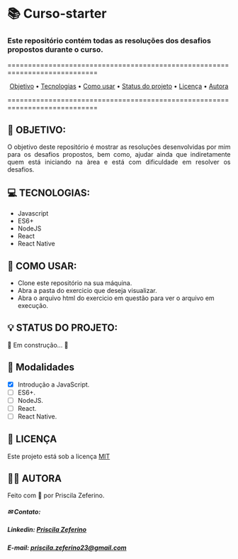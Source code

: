 # 📚 Curso-starter
### Este repositório contém todas as resoluções dos desafios propostos durante o curso. 

============================================================================
<p align="center">
 <a href="#-objetivo">Objetivo</a> •
 <a href="#-tecnologias">Tecnologias</a> • 
 <a href="#-como-usar">Como usar</a> • 
 <a href="#-status-do-projeto">Status do projeto</a> •
 <a href="#-licença">Licença</a> • 
 <a href="#-autora">Autora</a>
</p>
 ============================================================================


## 🚀 OBJETIVO: 

<p align="justify"> O objetivo deste repositório é mostrar as resoluções desenvolvidas por mim para os desafios propostos, bem como, ajudar ainda que indiretamente quem está iniciando na àrea e está com dificuldade em resolver os desafios. </p>

## 💻 TECNOLOGIAS:

- Javascript
- ES6+
- NodeJS
- React
- React Native

## 📢 COMO USAR:

- Clone este repositório na sua máquina.
- Abra a pasta do exercicio que deseja visualizar.
- Abra o arquivo html do exercicio em questão para ver o arquivo em execução.


## 💡 STATUS DO PROJETO:
 
🚧  Em construção...  🚧

## 📌 Modalidades 

- [X] Introdução a JavaScript.
- [ ] ES6+.
- [ ] NodeJS.
- [ ] React.
- [ ] React Native.

## 📃 LICENÇA
Este projeto está sob a licença <a href="https://github.com/PriscilaZeferino/Proffy/blob/master/LICENSE">MIT</a>

## 👧🏻 AUTORA

 Feito com 🧡 por Priscila Zeferino.
 
##### ✉ Contato:

##### Linkedin: <a href="https://www.linkedin.com/in/priscila-zeferino-594b5b175/"> Priscila Zeferino</a>

##### E-mail: priscila.zeferino23@gmail.com
